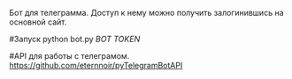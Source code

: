 Бот для телеграмма. Доступ к нему можно получить залогинившись на основной сайт.

#Запуск
python bot.py *BOT TOKEN*

#API для работы с телеграмом.
https://github.com/eternnoir/pyTelegramBotAPI
